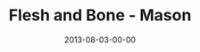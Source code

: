 ---
layout: message
category: message
series: "God Is ____"
title: "Flesh and Bone - Mason"
date: 2013-08-03-00-00
message_id: 805
sc-permalink-url: "http://soundcloud.com/crdschurch/flesh-and-bone-mason"
audio: "http://s3.amazonaws.com/crossroads-media/messages/audio/god_is_04_mason.mp3"
audio-duration: "42:08"
tag: 
 - crossroads-church
 - mason
 - mark-stecher
explicit: false
---
